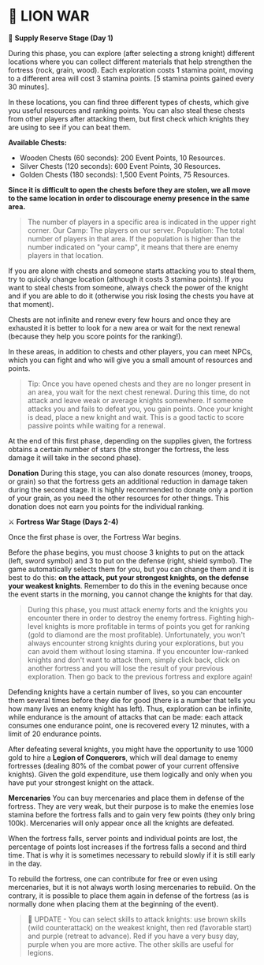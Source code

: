 # 🦁 LION WAR

📯 **Supply Reserve Stage (Day 1)**

During this phase, you can explore (after selecting a strong knight) different locations where you can collect different materials that help strengthen the fortress (rock, grain, wood). Each exploration costs 1 stamina point, moving to a different area will cost 3 stamina points. [5 stamina points gained every 30 minutes].

In these locations, you can find three different types of chests, which give you useful resources and ranking points. You can also steal these chests from other players after attacking them, but first check which knights they are using to see if you can beat them.

**Available Chests:**
- Wooden Chests (60 seconds): 200 Event Points, 10 Resources.
- Silver Chests (120 seconds): 600 Event Points, 30 Resources.
- Golden Chests (180 seconds): 1,500 Event Points, 75 Resources.

__Since it is difficult to open the chests before they are stolen, we all move to the same location in order to discourage enemy presence in the same area.__

> The number of players in a specific area is indicated in the upper right corner.
> Our Camp: The players on our server.
> Population: The total number of players in that area.
> If the population is higher than the number indicated on "your camp", it means that there are enemy players in that location.

If you are alone with chests and someone starts attacking you to steal them, try to quickly change location (although it costs 3 stamina points). If you want to steal chests from someone, always check the power of the knight and if you are able to do it (otherwise you risk losing the chests you have at that moment). 

Chests are not infinite and renew every few hours and once they are exhausted it is better to look for a new area or wait for the next renewal (because they help you score points for the ranking!).

In these areas, in addition to chests and other players, you can meet NPCs, which you can fight and who will give you a small amount of resources and points. 

> Tip: Once you have opened chests and they are no longer present in an area, you wait for the next chest renewal. During this time, do not attack and leave weak or average knights somewhere. If someone attacks you and fails to defeat you, you gain points. Once your knight is dead, place a new knight and wait. This is a good tactic to score passive points while waiting for a renewal. 

At the end of this first phase, depending on the supplies given, the fortress obtains a certain number of stars (the stronger the fortress, the less damage it will take in the second phase).

**Donation**
During this stage, you can also donate resources (money, troops, or grain) so that the fortress gets an additional reduction in damage taken during the second stage. It is highly recommended to donate only a portion of your grain, as you need the other resources for other things. This donation does not earn you points for the individual ranking.

⚔️ **Fortress War Stage (Days 2-4)**

Once the first phase is over, the Fortress War begins.

Before the phase begins, you must choose 3 knights to put on the attack (left, sword symbol) and 3 to put on the defense (right, shield symbol). The game automatically selects them for you, but you can change them and it is best to do this: **on the attack, put your strongest knights, on the defense your weakest knights**. Remember to do this in the evening because once the event starts in the morning, you cannot change the knights for that day.

> During this phase, you must attack enemy forts and the knights you encounter there in order to destroy the enemy fortress. Fighting high-level knights is more profitable in terms of points you get for ranking (gold to diamond are the most profitable). Unfortunately, you won't always encounter strong knights during your explorations, but you can avoid them without losing stamina. If you encounter low-ranked knights and don't want to attack them, simply click back, click on another fortress and you will lose the result of your previous exploration. Then go back to the previous fortress and explore again!

Defending knights have a certain number of lives, so you can encounter them several times before they die for good (there is a number that tells you how many lives an enemy knight has left). Thus, exploration can be infinite, while endurance is the amount of attacks that can be made: each attack consumes one endurance point, one is recovered every 12 minutes, with a limit of 20 endurance points.

After defeating several knights, you might have the opportunity to use 1000 gold to hire a **Legion of Conquerors**, which will deal damage to enemy fortresses (dealing 80% of the combat power of your current offensive knights). Given the gold expenditure, use them logically and only when you have put your strongest knight on the attack.

**Mercenaries**
You can buy mercenaries and place them in defense of the fortress. They are very weak, but their purpose is to make the enemies lose stamina before the fortress falls and to gain very few points (they only bring 100k). Mercenaries will only appear once all the knights are defeated.

When the fortress falls, server points and individual points are lost, the percentage of points lost increases if the fortress falls a second and third time. That is why it is sometimes necessary to rebuild slowly if it is still early in the day.

To rebuild the fortress, one can contribute for free or even using mercenaries, but it is not always worth losing mercenaries to rebuild. On the contrary, it is possible to place them again in defense of the fortress (as is normally done when placing them at the beginning of the event).

> 📌 UPDATE - You can select skills to attack knights: use brown skills (wild counterattack) on the weakest knight, then red (favorable start) and purple (retreat to advance). Red if you have a very busy day, purple when you are more active. The other skills are useful for legions.